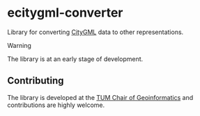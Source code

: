 # ecitygml-converter

Library for converting [CityGML](https://www.ogc.org/standard/citygml/) data to other representations.

> [!WARNING]  
> The library is at an early stage of development.

## Contributing

The library is developed at the [TUM Chair of Geoinformatics](https://github.com/tum-gis) and contributions are highly welcome.
